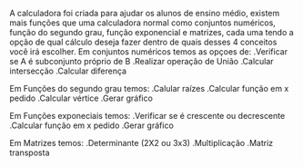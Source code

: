 A calculadora foi criada para ajudar os alunos de ensino médio, existem mais funções que uma calculadora normal como conjuntos numéricos, função do segundo grau, função exponencial e matrizes, cada uma tendo a opção de qual cálculo deseja fazer dentro de quais desses 4 conceitos você irá escolher. 
Em conjuntos numéricos temos as opçoes de:
.Verificar se A é subconjunto próprio de B
.Realizar operação de União
.Calcular intersecção
.Calcular diferença

Em Funções do segundo grau temos:
.Calular raízes
.Calcular função em x pedido
.Calcular vértice
.Gerar gráfico

Em Funções exponeciais temos:
.Verificar se é crescente ou decrescente
.Calcular função em x pedido
.Gerar gráfico

Em Matrizes temos:
.Determinante (2X2 ou 3x3)
.Multiplicação
.Matriz transposta

